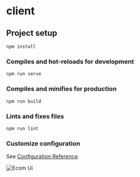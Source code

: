 # client

## Project setup
```
npm install
```

### Compiles and hot-reloads for development
```
npm run serve
```

### Compiles and minifies for production
```
npm run build
```

### Lints and fixes files
```
npm run lint
```

### Customize configuration
See [Configuration Reference](https://cli.vuejs.org/config/).

![Ecom Ui](https://cdn.dribbble.com/users/5675139/screenshots/15610411/media/3c43c3e8a1db21d0fb4469bf4d711111.jpg?compress=1&resize=800x600)

